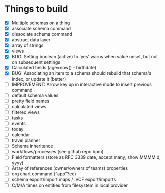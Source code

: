 # Things to build

- [x] Multiple schemas on a thing
- [x] associate schema command
- [x] dissociate schema command
- [x] abstract data layer
- [x] array of strings
- [x] views
- [x] BUG: Setting boolean (active) to 'yes' warns when value unset, but not on subsequent settings
- [x] Calculated fields (age=now() - birthdate)
- [x] BUG: Associating an item to a schema should rebuild that schema's index, or update it (better)
- [ ] IMPROVEMENT: Arrow key up in interactive mode to insert previous command
- [ ] default schema values
- [ ] pretty field names
- [ ] calculated views
- [ ] filtered views
- [ ] tasks
- [ ] events
- [ ] today
- [ ] calendar
- [ ] travel planner
- [ ] Schema inheritence
- [ ] workflows/processes (see github repo bpm)
- [ ] Field formatters (store as RFC 3339 date, accept many, show MMMM d, yyyy)
- [ ] Array of references (owner/owners of teams) properties
- [ ] org chart command ("app"?ee)
- [ ] schema export/import maps / .VCF export/imports
- [ ] C/M/A times on entities from filesystem in local provider
